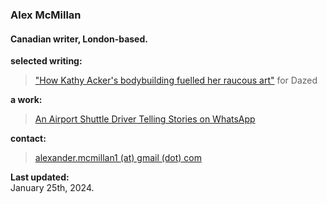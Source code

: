 ### Alex McMillan
#### Canadian writer, London-based. <br/>

**selected writing:** <br/>
> ["How Kathy Acker's bodybuilding fuelled her raucous art"](https://www.dazeddigital.com/beauty/article/60601/1/kathy-acker-bodybuilding-fuelled-her-raucous-art-eileen-myles-poet-writer 'Dazed Article') for Dazed <br/>

**a work:** <br/>
> [An Airport Shuttle Driver Telling Stories on WhatsApp]() <br/>

**contact:** <br/>
> [alexander.mcmillan1 (at) gmail (dot) com](alexander.mcmillan1@gmail.com) <br/>

**Last updated:** <br/>
January 25th, 2024.
